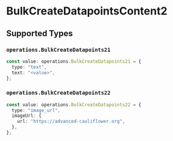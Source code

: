 # BulkCreateDatapointsContent2


## Supported Types

### `operations.BulkCreateDatapoints21`

```typescript
const value: operations.BulkCreateDatapoints21 = {
  type: "text",
  text: "<value>",
};
```

### `operations.BulkCreateDatapoints22`

```typescript
const value: operations.BulkCreateDatapoints22 = {
  type: "image_url",
  imageUrl: {
    url: "https://advanced-cauliflower.org",
  },
};
```

